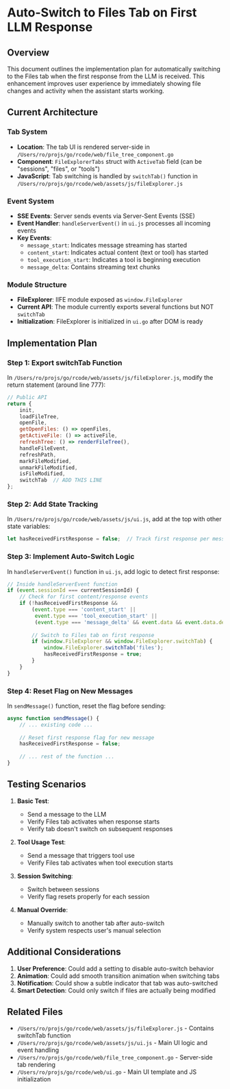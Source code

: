 # Auto-Switch to Files Tab on First LLM Response

## Overview
This document outlines the implementation plan for automatically switching to the Files tab when the first response from the LLM is received. This enhancement improves user experience by immediately showing file changes and activity when the assistant starts working.

## Current Architecture

### Tab System
- **Location**: The tab UI is rendered server-side in `/Users/ro/projs/go/rcode/web/file_tree_component.go`
- **Component**: `FileExplorerTabs` struct with `ActiveTab` field (can be "sessions", "files", or "tools")
- **JavaScript**: Tab switching is handled by `switchTab()` function in `/Users/ro/projs/go/rcode/web/assets/js/fileExplorer.js`

### Event System
- **SSE Events**: Server sends events via Server-Sent Events (SSE)
- **Event Handler**: `handleServerEvent()` in `ui.js` processes all incoming events
- **Key Events**:
  - `message_start`: Indicates message streaming has started
  - `content_start`: Indicates actual content (text or tool) has started
  - `tool_execution_start`: Indicates a tool is beginning execution
  - `message_delta`: Contains streaming text chunks

### Module Structure
- **FileExplorer**: IIFE module exposed as `window.FileExplorer`
- **Current API**: The module currently exports several functions but NOT `switchTab`
- **Initialization**: FileExplorer is initialized in `ui.go` after DOM is ready

## Implementation Plan

### Step 1: Export switchTab Function
In `/Users/ro/projs/go/rcode/web/assets/js/fileExplorer.js`, modify the return statement (around line 777):

```javascript
// Public API
return {
    init,
    loadFileTree,
    openFile,
    getOpenFiles: () => openFiles,
    getActiveFile: () => activeFile,
    refreshTree: () => renderFileTree(),
    handleFileEvent,
    refreshPath,
    markFileModified,
    unmarkFileModified,
    isFileModified,
    switchTab  // ADD THIS LINE
};
```

### Step 2: Add State Tracking
In `/Users/ro/projs/go/rcode/web/assets/js/ui.js`, add at the top with other state variables:

```javascript
let hasReceivedFirstResponse = false;  // Track first response per message
```

### Step 3: Implement Auto-Switch Logic
In `handleServerEvent()` function in `ui.js`, add logic to detect first response:

```javascript
// Inside handleServerEvent function
if (event.sessionId === currentSessionId) {
    // Check for first content/response events
    if (!hasReceivedFirstResponse && 
        (event.type === 'content_start' || 
         event.type === 'tool_execution_start' ||
         (event.type === 'message_delta' && event.data && event.data.delta))) {
        
        // Switch to Files tab on first response
        if (window.FileExplorer && window.FileExplorer.switchTab) {
            window.FileExplorer.switchTab('files');
            hasReceivedFirstResponse = true;
        }
    }
}
```

### Step 4: Reset Flag on New Messages
In `sendMessage()` function, reset the flag before sending:

```javascript
async function sendMessage() {
    // ... existing code ...
    
    // Reset first response flag for new message
    hasReceivedFirstResponse = false;
    
    // ... rest of the function ...
}
```

## Testing Scenarios

1. **Basic Test**:
   - Send a message to the LLM
   - Verify Files tab activates when response starts
   - Verify tab doesn't switch on subsequent responses

2. **Tool Usage Test**:
   - Send a message that triggers tool use
   - Verify Files tab activates when tool execution starts

3. **Session Switching**:
   - Switch between sessions
   - Verify flag resets properly for each session

4. **Manual Override**:
   - Manually switch to another tab after auto-switch
   - Verify system respects user's manual selection

## Additional Considerations

1. **User Preference**: Could add a setting to disable auto-switch behavior
2. **Animation**: Could add smooth transition animation when switching tabs
3. **Notification**: Could show a subtle indicator that tab was auto-switched
4. **Smart Detection**: Could only switch if files are actually being modified

## Related Files
- `/Users/ro/projs/go/rcode/web/assets/js/fileExplorer.js` - Contains switchTab function
- `/Users/ro/projs/go/rcode/web/assets/js/ui.js` - Main UI logic and event handling
- `/Users/ro/projs/go/rcode/web/file_tree_component.go` - Server-side tab rendering
- `/Users/ro/projs/go/rcode/web/ui.go` - Main UI template and JS initialization